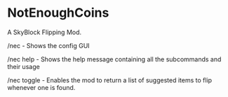 # NotEnoughCoins
A SkyBlock Flipping Mod.  

/nec - Shows the config GUI 

/nec help - Shows the help message containing all the subcommands and their usage 

/nec toggle - Enables the mod to return a list of suggested items to flip whenever one is found.

